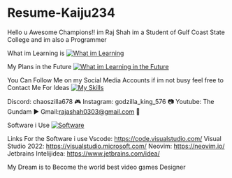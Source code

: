 # Resume-Kaiju234
Hello u Awesome Champions!! im Raj Shah im a Student of Gulf Coast State College and im also 
a Programmer 

What im Learning is 
[![What im Learning](https://skillicons.dev/icons?i=python,java,cpp,bash,cs,c#&perline=3)](https://skillicons.dev)

My Plans in the Future
[![What im Learning in the Future](https://skillicons.dev/icons?i=html,css,js,react,#&perline=3)](https://skillicons.dev)

You Can Follow Me on my Social Media Accounts if im not busy feel free to 
Contact Me For Ideas
[![My Skills](https://skillicons.dev/icons?i=discord,instagram,gmail)](https://skillicons.dev)

Discord: chaoszilla678 🎮
Instagram: godzilla_king_576 📷
Youtube: The Gundam ▶️
Gmail:rajashah0303@gmail.com 📧

Software i Use 
[![Software](https://skillicons.dev/icons?i=vscode,visualstudio,neovim,idea#&perline=3)](https://skillicons.dev)

Links For the Software i use
Vscode: https://code.visualstudio.com/
Visual Studio 2022: https://visualstudio.microsoft.com/
Neovim: https://neovim.io/ 
Jetbrains Intelijidea: https://www.jetbrains.com/idea/


My Dream is to Become the world best video games Designer

